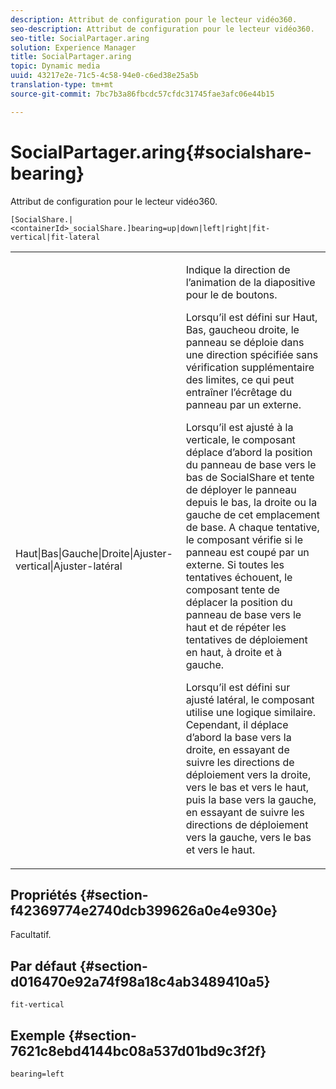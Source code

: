 ```yaml
---
description: Attribut de configuration pour le lecteur vidéo360.
seo-description: Attribut de configuration pour le lecteur vidéo360.
seo-title: SocialPartager.aring
solution: Experience Manager
title: SocialPartager.aring
topic: Dynamic media
uuid: 43217e2e-71c5-4c58-94e0-c6ed38e25a5b
translation-type: tm+mt
source-git-commit: 7bc7b3a86fbcdc57cfdc31745fae3afc06e44b15

---
```



# SocialPartager.aring{#socialshare-bearing}

Attribut de configuration pour le lecteur vidéo360.

`[SocialShare.|<containerId>_socialShare.]bearing=up|down|left|right|fit-vertical|fit-lateral`

<table id="table_C616483932C2482CA9794DDD7313FD7C"> 
 <tbody> 
  <tr> 
   <td colname="col1"> <p> <span class="codeph"> Haut|Bas|Gauche|Droite|Ajuster-vertical|Ajuster-latéral</span> </p> </td> 
   <td colname="col2"> <p> Indique la direction de l’animation de la diapositive pour le de boutons. </p> <p> Lorsqu’il est défini sur <span class="codeph"> Haut</span>, <span class="codeph"> Bas</span>, <span class="codeph"></span><span class="codeph"> gaucheou droite, le panneau se déploie dans une direction spécifiée sans vérification supplémentaire des limites, ce qui peut entraîner l’écrêtage du panneau par un  externe.</span> </p> <p>Lorsqu’il est <span class="codeph"> ajusté à la verticale</span>, le composant déplace d’abord la position du panneau de base vers le bas de SocialShare et tente de déployer le panneau depuis le bas, la droite ou la gauche de cet emplacement de base. A chaque tentative, le composant vérifie si le panneau est coupé par un  externe. Si toutes les tentatives échouent, le composant tente de déplacer la position du panneau de base vers le haut et de répéter les tentatives de déploiement en haut, à droite et à gauche. </p> <p>Lorsqu’il est défini sur <span class="codeph"> ajusté latéral</span>, le composant utilise une logique similaire. Cependant, il déplace d’abord la base vers la droite, en essayant de suivre les directions de déploiement vers la droite, vers le bas et vers le haut, puis la base vers la gauche, en essayant de suivre les directions de déploiement vers la gauche, vers le bas et vers le haut. </p> </td> 
  </tr> 
 </tbody> 
</table>

## Propriétés {#section-f42369774e2740dcb399626a0e4e930e}

Facultatif.

## Par défaut {#section-d016470e92a74f98a18c4ab3489410a5}

`fit-vertical`

## Exemple {#section-7621c8ebd4144bc08a537d01bd9c3f2f}

```
bearing=left
```

